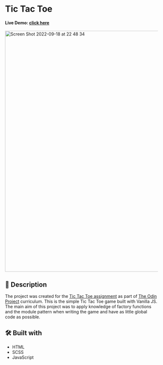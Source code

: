 # Tic Tac Toe
#### Live Demo: [click here](https://gaukhar008.github.io/tic-tac-toe/)
<img width="792" alt="Screen Shot 2022-09-18 at 22 48 34" src="https://user-images.githubusercontent.com/91333462/190918646-96bbdf90-f0d6-4345-a1af-601019f417ec.png">

## 📝 Description
The project was created for the [Tic Tac Toe assignment](https://www.theodinproject.com/lessons/node-path-javascript-tic-tac-toe) as part of [The Odin Project](https://www.theodinproject.com) curriculum. This is the simple Tic Tac Toe game built with Vanilla JS. The main aim of this project was to apply knowledge of factory functions and the module pattern when writing the game and have as little global code as possible.

## 🛠️ Built with
* HTML
* SCSS
* JavaScript
